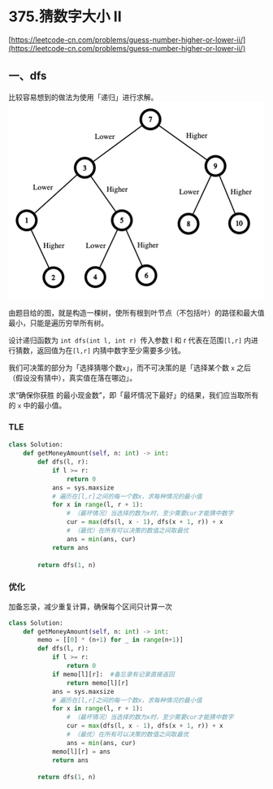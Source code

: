 # 375.猜数字大小 II

[https://leetcode-cn.com/problems/guess-number-higher-or-lower-ii/](https://leetcode-cn.com/problems/guess-number-higher-or-lower-ii/)

## 一、dfs
比较容易想到的做法为使用「递归」进行求解。
![](../images/375_1.png)

由题目给的图，就是构造一棵树，使所有根到叶节点（不包括叶）的路径和最大值最小，只能是遍历穷举所有树。

设计递归函数为 `int dfs(int l, int r) `传入参数 l 和 r 代表在范围`[l,r]` 内进行猜数，返回值为在`[l,r]` 内猜中数字至少需要多少钱。

我们可决策的部分为「选择猜哪个数`x`」，而不可决策的是「选择某个数 `x` 之后（假设没有猜中），真实值在落在哪边」。

求“确保你获胜 的最小现金数”，即「最坏情况下最好」的结果，我们应当取所有的 `x` 中的最小值。

### TLE

```python
class Solution:
    def getMoneyAmount(self, n: int) -> int:
        def dfs(l, r):
            if l >= r:
                return 0
            ans = sys.maxsize
            # 遍历在[l,r]之间的每一个数x，求每种情况的最小值
            for x in range(l, r + 1):
                # （最坏情况）当选择的数为x时，至少需要cur才能猜中数字
                cur = max(dfs(l, x - 1), dfs(x + 1, r)) + x
                # （最优）在所有可以决策的数值之间取最优
                ans = min(ans, cur)
            return ans

        return dfs(1, n)
```
### 优化
加备忘录，减少重复计算，确保每个区间只计算一次
```python
class Solution:
    def getMoneyAmount(self, n: int) -> int:
        memo = [[0] * (n+1) for _ in range(n+1)]
        def dfs(l, r):
            if l >= r:
                return 0
            if memo[l][r]:	#备忘录有记录直接返回
                return memo[l][r]
            ans = sys.maxsize
            # 遍历在[l,r]之间的每一个数x，求每种情况的最小值
            for x in range(l, r + 1):
                # （最坏情况）当选择的数为x时，至少需要cur才能猜中数字
                cur = max(dfs(l, x - 1), dfs(x + 1, r)) + x
                # （最优）在所有可以决策的数值之间取最优
                ans = min(ans, cur)
            memo[l][r] = ans
            return ans

        return dfs(1, n)